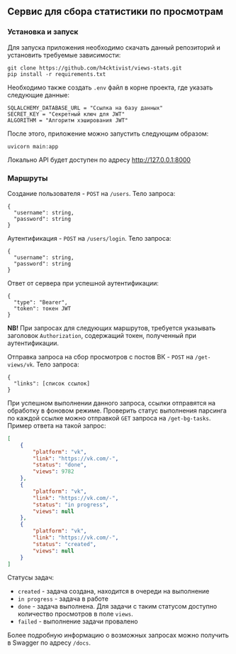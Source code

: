 ## Сервис для сбора статистики по просмотрам

### Установка и запуск
Для запуска приложения необходимо скачать данный репозиторий и установить требуемые зависимости:
```
git clone https://github.com/h4cktivist/views-stats.git
pip install -r requirements.txt
```
Необходимо также создать `.env` файл в корне проекта, где указать следующие данные:
```
SQLALCHEMY_DATABASE_URL = "Ссылка на базу данных"
SECRET_KEY = "Секретный ключ для JWT"
ALGORITHM = "Алгоритм хэширования JWT"
```
После этого, приложение можно запустить следующим образом:
```
uvicorn main:app
```
Локально API будет доступен по адресу http://127.0.0.1:8000

### Маршруты

Создание пользователя - `POST` на `/users`. Тело запроса:
```
{
  "username": string,
  "password": string
}
```

Аутентификация - `POST` на `/users/login`. Тело запроса:
```
{
  "username": string,
  "password": string
}
```
Ответ от сервера при успешной аутентификации:
```
{
  "type": "Bearer",
  "token": токен JWT
}
```
**NB!** При запросах для следующих маршрутов, требуется указывать заголовок `Authorization`, содержащий токен, полученный при аутентификации.

Отправка запроса на сбор просмотров с постов ВК - `POST` на `/get-views/vk`. Тело запроса:
```
{
  "links": [список ссылок]
}
```
При успешном выполнении данного запроса, ссылки отправятся на обработку в фоновом режиме.
Проверить статус выполнения парсинга по каждой ссылке можно отправкой `GET` запроса на `/get-bg-tasks`. Пример ответа на такой запрос:
```json
[
    {
        "platform": "vk",
        "link": "https://vk.com/-",
        "status": "done",
        "views": 9782
    },
    {
        "platform": "vk",
        "link": "https://vk.com/-",
        "status": "in progress",
        "views": null
    },
    {
        "platform": "vk",
        "link": "https://vk.com/-",
        "status": "created",
        "views": null
    }
]
```

Статусы задач:
* `created` - задача создана, находится в очереди на выполнение
* `in progress` - задача в работе
* `done` - задача выполнена. Для задачи с таким статусом доступно количество просмотров в поле `views`.
* `failed` - выполнение задачи провалено

Более подробную информацию о возможных запросах можно получить в Swagger по адресу `/docs`.
